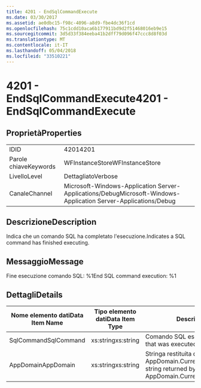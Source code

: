 ```yaml
---
title: 4201 - EndSqlCommandExecute
ms.date: 03/30/2017
ms.assetid: ae0dbc15-f98c-4096-a8d9-fbe4dc36f1cd
ms.openlocfilehash: 75c1cdd10aca6b177911bd9d2f51468016eb9e15
ms.sourcegitcommit: 3d5d33f384eeba41b2dff79d096f47ccc8d8f03d
ms.translationtype: MT
ms.contentlocale: it-IT
ms.lasthandoff: 05/04/2018
ms.locfileid: "33510221"
---
```

# <a name="4201---endsqlcommandexecute"></a><span data-ttu-id="59e36-102">4201 - EndSqlCommandExecute</span><span class="sxs-lookup"><span data-stu-id="59e36-102">4201 - EndSqlCommandExecute</span></span>
## <a name="properties"></a><span data-ttu-id="59e36-103">Proprietà</span><span class="sxs-lookup"><span data-stu-id="59e36-103">Properties</span></span>  
  
|||  
|-|-|  
|<span data-ttu-id="59e36-104">ID</span><span class="sxs-lookup"><span data-stu-id="59e36-104">ID</span></span>|<span data-ttu-id="59e36-105">4201</span><span class="sxs-lookup"><span data-stu-id="59e36-105">4201</span></span>|  
|<span data-ttu-id="59e36-106">Parole chiave</span><span class="sxs-lookup"><span data-stu-id="59e36-106">Keywords</span></span>|<span data-ttu-id="59e36-107">WFInstanceStore</span><span class="sxs-lookup"><span data-stu-id="59e36-107">WFInstanceStore</span></span>|  
|<span data-ttu-id="59e36-108">Livello</span><span class="sxs-lookup"><span data-stu-id="59e36-108">Level</span></span>|<span data-ttu-id="59e36-109">Dettagliato</span><span class="sxs-lookup"><span data-stu-id="59e36-109">Verbose</span></span>|  
|<span data-ttu-id="59e36-110">Canale</span><span class="sxs-lookup"><span data-stu-id="59e36-110">Channel</span></span>|<span data-ttu-id="59e36-111">Microsoft-Windows-Application Server-Applications/Debug</span><span class="sxs-lookup"><span data-stu-id="59e36-111">Microsoft-Windows-Application Server-Applications/Debug</span></span>|  
  
## <a name="description"></a><span data-ttu-id="59e36-112">Descrizione</span><span class="sxs-lookup"><span data-stu-id="59e36-112">Description</span></span>  
 <span data-ttu-id="59e36-113">Indica che un comando SQL ha completato l'esecuzione.</span><span class="sxs-lookup"><span data-stu-id="59e36-113">Indicates a SQL command has finished executing.</span></span>  
  
## <a name="message"></a><span data-ttu-id="59e36-114">Messaggio</span><span class="sxs-lookup"><span data-stu-id="59e36-114">Message</span></span>  
 <span data-ttu-id="59e36-115">Fine esecuzione comando SQL: %1</span><span class="sxs-lookup"><span data-stu-id="59e36-115">End SQL command execution: %1</span></span>  
  
## <a name="details"></a><span data-ttu-id="59e36-116">Dettagli</span><span class="sxs-lookup"><span data-stu-id="59e36-116">Details</span></span>  
  
|<span data-ttu-id="59e36-117">Nome elemento dati</span><span class="sxs-lookup"><span data-stu-id="59e36-117">Data Item Name</span></span>|<span data-ttu-id="59e36-118">Tipo elemento dati</span><span class="sxs-lookup"><span data-stu-id="59e36-118">Data Item Type</span></span>|<span data-ttu-id="59e36-119">Descrizione</span><span class="sxs-lookup"><span data-stu-id="59e36-119">Description</span></span>|  
|--------------------|--------------------|-----------------|  
|<span data-ttu-id="59e36-120">SqlCommand</span><span class="sxs-lookup"><span data-stu-id="59e36-120">SqlCommand</span></span>|<span data-ttu-id="59e36-121">xs:string</span><span class="sxs-lookup"><span data-stu-id="59e36-121">xs:string</span></span>|<span data-ttu-id="59e36-122">Comando SQL eseguito.</span><span class="sxs-lookup"><span data-stu-id="59e36-122">The SQL command that was executed.</span></span>|  
|<span data-ttu-id="59e36-123">AppDomain</span><span class="sxs-lookup"><span data-stu-id="59e36-123">AppDomain</span></span>|<span data-ttu-id="59e36-124">xs:string</span><span class="sxs-lookup"><span data-stu-id="59e36-124">xs:string</span></span>|<span data-ttu-id="59e36-125">Stringa restituita da AppDomain.CurrentDomain.FriendlyName.</span><span class="sxs-lookup"><span data-stu-id="59e36-125">The string returned by AppDomain.CurrentDomain.FriendlyName.</span></span>|
